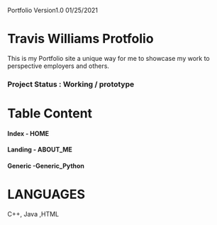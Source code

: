 Portfolio Version1.0 01/25/2021
# Travis Williams Protfolio 
This is my Portfolio site a unique way for me to showcase my work to perspective employers and others.
### Project Status : Working / prototype

# Table Content 
#### Index - HOME
#### Landing - ABOUT_ME
#### Generic -Generic_Python

# LANGUAGES 
C++, Java ,HTML
